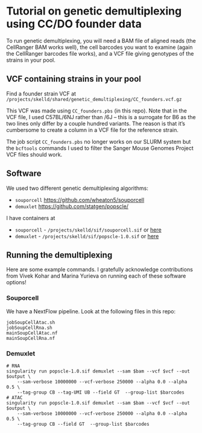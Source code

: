 # Tutorial on genetic demultiplexing using CC/DO founder data

To run genetic demultiplexing, you will need a BAM file of aligned reads
(the CellRanger BAM works well), the cell barcodes you want to
examine (again the CellRanger barcodes file works), and a VCF file
giving genotypes of the strains in your pool.


## VCF containing strains in your pool

Find a founder strain VCF at
`/projects/skelld/shared/genetic_demultiplexing/CC_founders.vcf.gz`

This VCF was made using `CC_founders.pbs` (in this repo).
Note that in the VCF file, I used C57BL/6NJ rather than /6J – this is a 
surrogate for B6 as the two lines only differ by a couple hundred variants. 
The reason is that it’s cumbersome to create a column in a VCF file for the 
reference strain.

The job script `CC_founders.pbs` no longer works on our SLURM system
but the `bcftools` commands I used to filter the Sanger Mouse Genomes
Project VCF files should work.


## Software

We used two different genetic demultiplexing algorithms:

 * `souporcell` https://github.com/wheaton5/souporcell
 * `demuxlet` https://github.com/statgen/popscle/

I have containers at

 * `souporcell` - `/projects/skelld/sif/souporcell.sif` or [here](http://jaxreg.jax.org/containers/486)
 * `demuxlet` - `/projects/skelld/sif/popscle-1.0.sif` or [here](http://jaxreg.jax.org/containers/488)

## Running the demultiplexing

Here are some example commands. I gratefully acknowledge contributions from Vivek Kohar 
and Marina Yurieva on running each of these software options!

### Souporcell

We have a NextFlow pipeline. Look at the following files in this repo:
```
jobSoupCellAtac.sh
jobSoupCellRna.sh
mainSoupCellAtac.nf
mainSoupCellRna.nf
```

### Demuxlet

```
# RNA
singularity run popscle-1.0.sif demuxlet --sam $bam --vcf $vcf --out $output \
    --sam-verbose 10000000 --vcf-verbose 250000 --alpha 0.0 --alpha 0.5 \
    --tag-group CB --tag-UMI UB --field GT  --group-list $barcodes
# ATAC
singularity run popscle-1.0.sif demuxlet --sam $bam --vcf $vcf --out $output \
    --sam-verbose 10000000 --vcf-verbose 250000 --alpha 0.0 --alpha 0.5 \
    --tag-group CB --field GT  --group-list $barcodes
```
